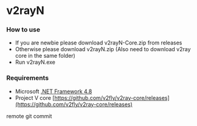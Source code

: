 # v2rayN

### How to use
- If you are newbie please download v2rayN-Core.zip from releases
- Otherwise please download v2rayN.zip (Also need to download v2ray core in the same folder)
- Run v2rayN.exe

### Requirements  
- Microsoft [.NET Framework 4.8](https://docs.microsoft.com/zh-cn/dotnet/framework/install/guide-for-developers)
- Project V core [https://github.com/v2fly/v2ray-core/releases](https://github.com/v2fly/v2ray-core/releases)



remote git commit
